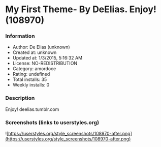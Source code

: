 # My First Theme- By DeElias. Enjoy! (108970)

### Information
- Author: De Elias (unknown)
- Created at: unknown
- Updated at: 1/3/2015, 5:16:32 AM
- License: NO-REDISTRIBUTION
- Category: amordoce
- Rating: undefined
- Total installs: 35
- Weekly installs: 0


### Description
Enjoy!
deelias.tumblr.com


### Screenshots (links to userstyles.org)
![https://userstyles.org/style_screenshots/108970-after.png](https://userstyles.org/style_screenshots/108970-after.png)



